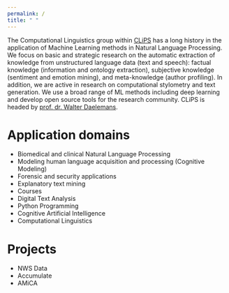 ```yaml
---
permalink: /
title: " "
---
```



The Computational Linguistics group within [CLiPS](https://www.uantwerpen.be/en/research-groups/clips/)  has a long history in the application of Machine Learning methods in Natural Language Processing. We focus on basic and strategic research on the automatic extraction of knowledge from unstructured language data (text and speech): factual knowledge (information and ontology extraction), subjective knowledge (sentiment and emotion mining), and meta-knowledge (author profiling). In addition, we are active in research on computational stylometry and text generation. We use a broad range of ML methods including deep learning and develop open source tools for the research community.  CLiPS is headed by [prof. dr. Walter Daelemans](https://www.clips.uantwerpen.be/~walter/).


# Application domains
- Biomedical and clinical Natural Language Processing
- Modeling human language acquisition and processing (Cognitive Modeling)
- Forensic and security applications
- Explanatory text mining
- Courses
- Digital Text Analysis
- Python Programming
- Cognitive Artificial Intelligence
- Computational Linguistics

# Projects
- NWS Data
- Accumulate
- AMiCA

